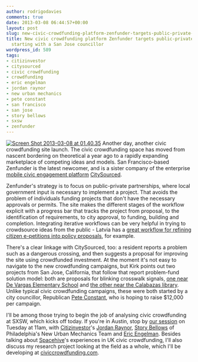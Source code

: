 ```yaml
---
author: rodrigodavies
comments: true
date: 2013-03-08 06:44:57+00:00
layout: post
slug: new-civic-crowdfunding-platform-zenfunder-targets-public-private-partnerships-starting-with-a-san-jose-councillor
title: New civic crowdfunding platform Zenfunder targets public-private partnerships,
  starting with a San Jose councillor
wordpress_id: 589
tags:
- citizinvestor
- citysourced
- civic crowdfunding
- crowdfunding
- eric engelman
- jordan raynor
- new urban mechanics
- pete constant
- san francisco
- san jose
- story bellows
- sxsw
- zenfunder
---
```


[![Screen Shot 2013-03-08 at 01.40.35](http://rodrigodavies.com/blog/wp-content/uploads/2013/03/Screen-Shot-2013-03-08-at-01.40.35.png)](http://rodrigodavies.com/blog/wp-content/uploads/2013/03/Screen-Shot-2013-03-08-at-01.40.35.png)
Another day, another civic crowdfunding site launch. The civic crowdfunding space has moved from nascent bordering on theoretical a year ago to a rapidly expanding marketplace of competing ideas and models. San Francisco-based Zenfunder is the latest newcomer, and is a sister company of the enterprise [mobile civic engagement platform](http://www.citysourced.com/neighborhood/2282/us/california/santa-clara-county) [CitySourced](http://www.citysourced.com). 

Zenfunder's strategy is to focus on public-private partnerships, where local government input is necessary to implement a project. That avoids the problem of individuals funding projects that don't have the necessary approvals or permits. The site makes the different stages of the workflow explicit with a progress bar that tracks the project from proposal, to the identification of requirements, to city approval, to funding, building and completion. Integrating iterative workflows can be very helpful in trying to crowdsource ideas from the public - Latvia has a [great workflow for refining citizen e-petitions into policy proposals](http://rodrigodavies.com/blog/2012/05/08/how-latvia-turns-online-petitions-into-policy/), for example. 

There's a clear linkage with CitySourced, too: a resident reports a problem such as a dangerous crossing, and then suggests a proposal for improving the site using crowdfunded investment. At the moment it's not easy to navigate to the new crowdfunding campaigns, but Kirk points out two projects from San Jose, California, that follow that report problem-fund solution model: both are proposals for blinking crosswalk signals, [one near De Vargas Elementary School](http://www.citysourced.com/zenfund/1/unsafe-crosswalk-in-front-of-de-vargas-elementary-school) and [the other near the Calabazas library](http://www.citysourced.com/zenfund/2/unsafe-crosswalk-near-the-calabazas-library). Unlike typical civic crowdfunding campaigns, these were both started by a city councillor, Republican [Pete Constant](http://www.sjdistrict1.com/), who is hoping to raise $12,000 per campaign.

I'll be among those trying to begin the job of analysing civic crowdfunding at SXSW, which kicks off today. If you're in Austin, stop by [our session](http://schedule.sxsw.com/2013/events/event_IAP984) on Tuesday at 11am, with [Citizinvestor](http://www.citizinvestor.com)'s [Jordan Raynor](https://twitter.com/JordanRaynor), [Story Bellows](https://twitter.com/storybellows) of Philadelphia's New Urban Mechanics Team and [Eric Engelman](http://www.linkedin.com/pub/eric-engelman/5/9a5/424). Besides talking about [Spacehive](http://www.spacehive.com)'s experiences in UK civic crowdfunding, I'll also discuss my research project looking at the field as a whole, which I'll be developing at [civiccrowdfunding.com](http://www.civiccrowdfunding.com).
